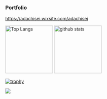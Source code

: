 ### Portfolio
https://adachisei.wixsite.com/adachisei
<p align="left"> 
  <img alt="Top Langs" height="150px" src="https://github-readme-stats.vercel.app/api/top-langs/?username=AdachiSei&layout=compact&count_private=true&show_icons=true&theme=dark" />
  <img alt="github stats" height="150px" src="https://github-readme-stats.vercel.app/api?username=AdachiSei&count_private=true&show_icons=true&show_icons=true&theme=dark" />
</p>

[![trophy](https://github-profile-trophy.vercel.app/?username=AdachiSei&theme=juicyfresh)](https://github.com/ryo-ma/github-profile-trophy)

![](https://github-profile-summary-cards.vercel.app/api/cards/profile-details?username=AdachiSei&theme=monokai)
